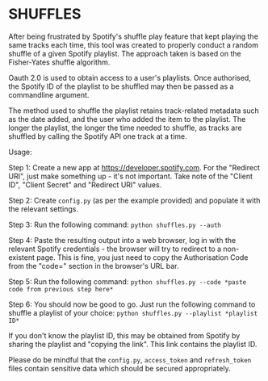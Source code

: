 SHUFFLES
========

After being frustrated by Spotify's shuffle play feature that kept playing the same tracks each time, this tool was created to properly conduct a random shuffle of a given Spotify playlist. The approach taken is based on the Fisher-Yates shuffle algorithm.

Oauth 2.0 is used to obtain access to a user's playlists. Once authorised, the Spotify ID of the playlist to be shuffled may then be passed as a commandline argument.

The method used to shuffle the playlist retains track-related metadata such as the date added, and the user who added the item to the playlist. The longer the playlist, the longer the time needed to shuffle, as tracks are shuffled by calling the Spotify API one track at a time.

Usage:

Step 1: Create a new app at <https://developer.spotify.com>. For the "Redirect URI", just make something up - it's not important. Take note of the "Client ID", "Client Secret" and "Redirect URI" values.

Step 2: Create ```config.py``` (as per the example provided) and populate it with the relevant settings.

Step 3: Run the following command: ```python shuffles.py --auth```

Step 4: Paste the resulting output into a web browser, log in with the relevant Spotify credentials - the browser will try to redirect to a non-existent page. This is fine, you just need to copy the Authorisation Code from the "code=" section in the browser's URL bar.

Step 5: Run the following command: ```python shuffles.py --code *paste code from previous step here*```

Step 6: You should now be good to go. Just run the following command to shuffle a playlist of your choice: ```python shuffles.py --playlist *playlist ID*```

If you don't know the playlist ID, this may be obtained from Spotify by sharing the playlist and "copying the link". This link contains the playlist ID.

Please do be mindful that the ```config.py```, ```access_token``` and ```refresh_token``` files contain sensitive data which should be secured appropriately.

